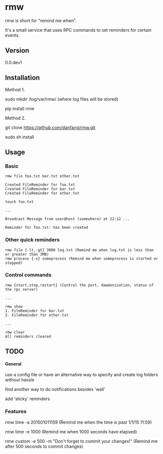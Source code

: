rmw
==

rmw is short for "remind me when".

It's a small service that uses RPC commands to set reminders for certain events.

## Version

0.0.dev1

## Installation

Method 1.

sudo mkdir /log/var/rmw/ (where log files will be stored)

pip install rmw

Method 2.

git clone https://github.com/danfang/rmw.git

sudo sh install

## Usage

### Basic

```
rmw file foo.txt bar.txt other.txt 

Created FileReminder for foo.txt
Created FileReminder for bar.txt
Created FileReminder for other.txt

touch foo.txt

...

Broadcast Message from user@host (somewhere) at 22:12 ...                            
                                                                    
Reminder for foo.txt: has been created  

```

### Other quick reminders

```
rmw file {-lt,-gt} 3000 log.txt (Remind me when log.txt is less than or greater than 3MB)
rmw process {-s} someprocess (Remind me when someprocess is started or stopped)
```

### Control commands

```
rmw {start,stop,restart} (Control the port, daemonization, status of the rpc server)

...

rmw show
1. FileReminder for bar.txt
2. FileReminder for other.txt

...

rmw clear
All reminders cleared
```

## TODO

#### General

use a config file or have an alternative way to specify and create log folders without hassle

find another way to do notifications besides 'wall'

add 'sticky' reminders

### Features

rmw time -a 201501011159 (Remind me when the time is past 1/1/15 11:59)

rmw time -e 1000 (Remind me when 1000 seconds have elapsed)

rmw custom -e 500 -m "Don't forget to commit your changes!" (Remind me after 500 seconds to commit changes)
